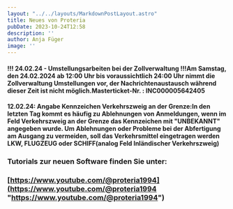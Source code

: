 ```yaml
---
layout: "../../layouts/MarkdownPostLayout.astro"
title: Neues von Proteria 
pubDate: 2023-10-24T12:58
description: ''
author: Anja Füger
image: ''
---
```


#### !!! 24.02.24 - Umstellungsarbeiten bei der Zollverwaltung !!!Am Samstag, den 24.02.2024 ab 12:00 Uhr bis voraussichtlich 24:00 Uhr nimmt die Zollverwaltung Umstellungen vor, der Nachrichtenaustausch während dieser Zeit ist nicht möglich.Masterticket-Nr. : INC000005642405

#### 12.02.24: Angabe Kennzeichen Verkehrszweig an der Grenze:In den letzten Tag kommt es häufig zu Ablehnungen von Anmeldungen, wenn im Feld Verkehrszweig an der Grenze das Kennzeichen mit \"UNBEKANNT\" angegeben wurde. Um Ablehnungen oder Probleme bei der Abfertigung am Ausgang zu vermeiden, soll das Verkehrsmittel eingetragen werden LKW, FLUGZEUG oder SCHIFF(analog Feld Inländischer Verkehrszweig) 



### Tutorials zur neuen Software finden Sie unter:

### [https://www.youtube.com/@proteria1994](https://www.youtube.com/@proteria1994 "https://www.youtube.com/@proteria1994")